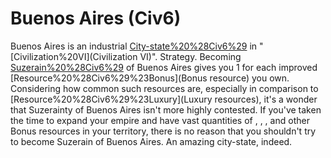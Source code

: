 # Buenos Aires (Civ6)

Buenos Aires is an industrial [City-state%20%28Civ6%29](city-state) in "[Civilization%20VI](Civilization VI)".
Strategy.
Becoming [Suzerain%20%28Civ6%29](Suzerain) of Buenos Aires gives you 1 for each improved [Resource%20%28Civ6%29%23Bonus](Bonus resource) you own. Considering how common such resources are, especially in comparison to [Resource%20%28Civ6%29%23Luxury](Luxury resources), it's a wonder that Suzerainty of Buenos Aires isn't more highly contested. If you've taken the time to expand your empire and have vast quantities of , , , and other Bonus resources in your territory, there is no reason that you shouldn't try to become Suzerain of Buenos Aires. An amazing city-state, indeed.